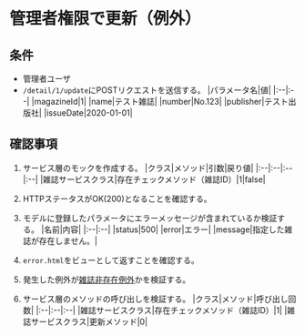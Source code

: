 # 管理者権限で更新（例外）

## 条件
- 管理者ユーザ
- `/detail/1/update`にPOSTリクエストを送信する。
|パラメータ名|値|
|:--|:--|
|magazineId|1|
|name|テスト雑誌|
|number|No.123|
|publisher|テスト出版社|
|issueDate|2020-01-01|

## 確認事項
1. サービス層のモックを作成する。
|クラス|メソッド|引数|戻り値|
|:--|:--|:--|:--|
|雑誌サービスクラス|存在チェックメソッド（雑誌ID）|1|false|

1. HTTPステータスがOK(200)となることを確認する。

1. モデルに登録したパラメータにエラーメッセージが含まれているか検証する。
|名前|内容|
|:--|:--|
|status|500|
|error|エラー|
|message|指定した雑誌が存在しません。|

1. `error.html`をビューとして返すことを確認する。

1. 発生した例外が[雑誌非存在例外](exception.md#雑誌非存在例外)かを検証する。

1. サービス層のメソッドの呼び出しを検証する。
|クラス|メソッド|呼び出し回数|
|:--|:--|:--|
|雑誌サービスクラス|存在チェックメソッド（雑誌ID）|1|
|雑誌サービスクラス|更新メソッド|0|
